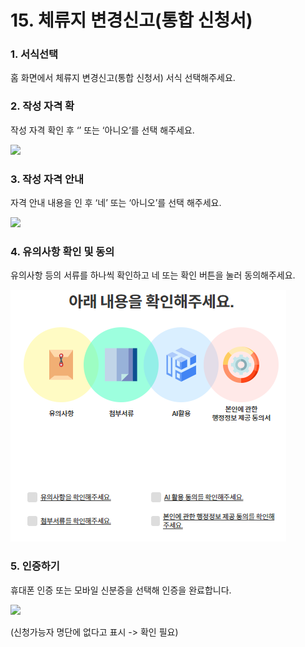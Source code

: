 # 15. 체류지 변경신고(통합 신청서)

### 1. 서식선택

홈 화면에서 체류지 변경신고(통합 신청서) 서식 선택해주세요.

### 2. 작성 자격 확

작성 자격 확인 후 ‘’ 또는 ‘아니오’를 선택 해주세요.

![](<../../.gitbook/assets/15. 체류지\_작성자격확인.png>)

### 3. 작성 자격 안내

자격 안내 내용을 인 후 ‘네’ 또는 ‘아니오’를 선택 해주세요.

![](<../../.gitbook/assets/15. 체류지\_작성자격안내.png>)

### 4. 유의사항 확인 및 동의

유의사항 등의 서류를 하나씩 확인하고 네 또는 확인 버튼을 눌러 동의해주세요.

![](<../../.gitbook/assets/image (4).png>)

### 5. 인증하기

휴대폰 인증 또는 모바일 신분증을 선택해 인증을 완료합니다.

![](<../../.gitbook/assets/15. 체류지\_인증방법.png>)

(신청가능자 명단에 없다고 표시 -> 확인 필요)

###
